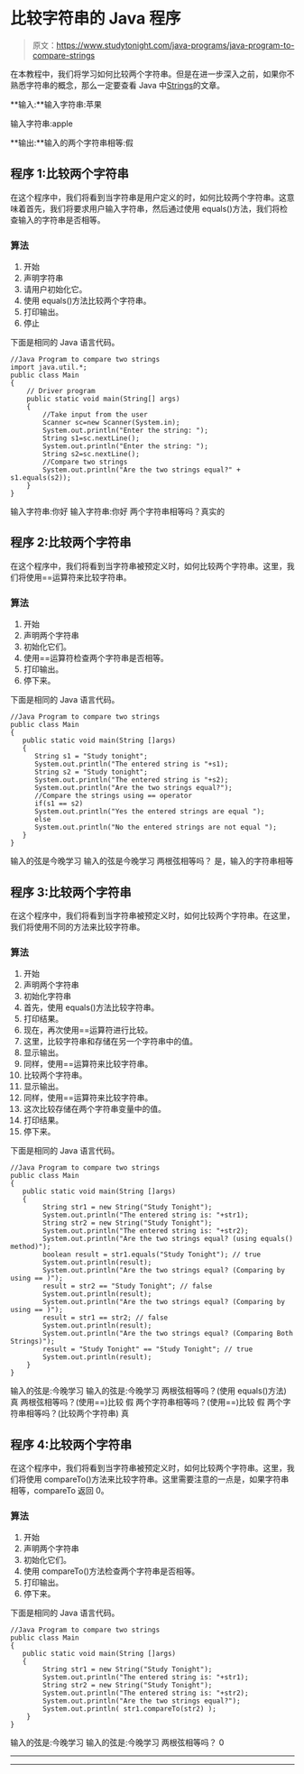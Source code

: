 # 比较字符串的 Java 程序

> 原文：<https://www.studytonight.com/java-programs/java-program-to-compare-strings>

在本教程中，我们将学习如何比较两个字符串。但是在进一步深入之前，如果你不熟悉字符串的概念，那么一定要查看 Java 中[Strings](https://www.studytonight.com/java/string-handling-in-java.php)的文章。

**输入:**输入字符串:苹果

输入字符串:apple

**输出:**输入的两个字符串相等:假

## 程序 1:比较两个字符串

在这个程序中，我们将看到当字符串是用户定义的时，如何比较两个字符串。这意味着首先，我们将要求用户输入字符串，然后通过使用 equals()方法，我们将检查输入的字符串是否相等。

### 算法

1.  开始
2.  声明字符串
3.  请用户初始化它。
4.  使用 equals()方法比较两个字符串。
5.  打印输出。
6.  停止

下面是相同的 Java 语言代码。

```
//Java Program to compare two strings
import java.util.*;
public class Main
{
    // Driver program 
    public static void main(String[] args) 
    {
        //Take input from the user
        Scanner sc=new Scanner(System.in);
        System.out.println("Enter the string: ");
        String s1=sc.nextLine();        
        System.out.println("Enter the string: ");
        String s2=sc.nextLine();
        //Compare two strings
        System.out.println("Are the two strings equal?" + s1.equals(s2));      
    }
}
```

输入字符串:你好
输入字符串:你好
两个字符串相等吗？真实的

## 程序 2:比较两个字符串

在这个程序中，我们将看到当字符串被预定义时，如何比较两个字符串。这里，我们将使用==运算符来比较字符串。

### 算法

1.  开始
2.  声明两个字符串
3.  初始化它们。
4.  使用==运算符检查两个字符串是否相等。
5.  打印输出。
6.  停下来。

下面是相同的 Java 语言代码。

```
//Java Program to compare two strings
public class Main
{
   public static void main(String []args)
   {
      String s1 = "Study tonight";
      System.out.println("The entered string is "+s1);
      String s2 = "Study tonight";
      System.out.println("The entered string is "+s2);
      System.out.println("Are the two strings equal?");
      //Compare the strings using == operator
      if(s1 == s2)
      System.out.println("Yes the entered strings are equal ");
      else
      System.out.println("No the entered strings are not equal ");
   }
}
```

输入的弦是今晚学习
输入的弦是今晚学习
两根弦相等吗？
是，输入的字符串相等

## 程序 3:比较两个字符串

在这个程序中，我们将看到当字符串被预定义时，如何比较两个字符串。在这里，我们将使用不同的方法来比较字符串。

### 算法

1.  开始
2.  声明两个字符串
3.  初始化字符串
4.  首先，使用 equals()方法比较字符串。
5.  打印结果。
6.  现在，再次使用==运算符进行比较。
7.  这里，比较字符串和存储在另一个字符串中的值。
8.  显示输出。
9.  同样，使用==运算符来比较字符串。
10.  比较两个字符串。
11.  显示输出。
12.  同样，使用==运算符来比较字符串。
13.  这次比较存储在两个字符串变量中的值。
14.  打印结果。
15.  停下来。

下面是相同的 Java 语言代码。

```
//Java Program to compare two strings
public class Main
{
   public static void main(String []args)
   {   
        String str1 = new String("Study Tonight");
        System.out.println("The entered string is: "+str1);
        String str2 = new String("Study Tonight");
        System.out.println("The entered string is: "+str2);        
        System.out.println("Are the two strings equal? (using equals() method)");
        boolean result = str1.equals("Study Tonight"); // true
        System.out.println(result);
        System.out.println("Are the two strings equal? (Comparing by using == )");
        result = str2 == "Study Tonight"; // false
        System.out.println(result);
        System.out.println("Are the two strings equal? (Comparing by using == )");
        result = str1 == str2; // false
        System.out.println(result);
        System.out.println("Are the two strings equal? (Comparing Both Strings)");
        result = "Study Tonight" == "Study Tonight"; // true
        System.out.println(result);
    }
}
```

输入的弦是:今晚学习
输入的弦是:今晚学习
两根弦相等吗？(使用 equals()方法)
真
两根弦相等吗？(使用==)比较
假
两个字符串相等吗？(使用==)比较
假
两个字符串相等吗？(比较两个字符串)
真

## 程序 4:比较两个字符串

在这个程序中，我们将看到当字符串被预定义时，如何比较两个字符串。这里，我们将使用 compareTo()方法来比较字符串。这里需要注意的一点是，如果字符串相等，compareTo 返回 0。

### 算法

1.  开始
2.  声明两个字符串
3.  初始化它们。
4.  使用 compareTo()方法检查两个字符串是否相等。
5.  打印输出。
6.  停下来。

下面是相同的 Java 语言代码。

```
//Java Program to compare two strings
public class Main
{
   public static void main(String []args)
   {      
        String str1 = new String("Study Tonight");
        System.out.println("The entered string is: "+str1);
        String str2 = new String("Study Tonight");
        System.out.println("The entered string is: "+str2);
        System.out.println("Are the two strings equal?");
        System.out.println( str1.compareTo(str2) );
    }
}
```

输入的弦是:今晚学习
输入的弦是:今晚学习
两根弦相等吗？
0

* * *

* * *